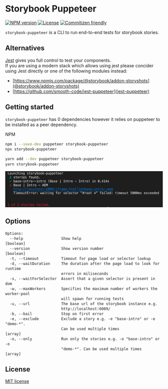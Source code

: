 # Storybook Puppeteer

[![NPM version][npm-image]][npm-url]
[![License][license-image]][license-url]
[![Commitizen friendly][commitizen-image]][commitizen-url]

`storybook-puppeteer` is a CLI to run end-to-end tests for storybook stories.  

## Alternatives

[Jest](https://github.com/facebook/jest) gives you full control to test your components.  
If you are using a modern stack which allows using jest please concider using Jest directly or one of the following modules instead:

- [https://www.npmjs.com/package/@storybook/addon-storyshots](@storybook/addon-storyshots)
- [https://github.com/smooth-code/jest-puppeteer](jest-puppeteer)

## Getting started

`storybook-puppeteer` has 0 dependencies however it relies on puppeteer to be installed as a peer dependency.

NPM 

```bash
npm i --save-dev puppeteer storybook-puppeteer
npx storybook-puppeteer
```

```bash
yarn add --dev puppeteer storybook-puppeteer
yarn storybook-puppeteer
```

![cli output demo](https://raw.githubusercontent.com/jantimon/storybook-puppeteer/master/storybook.png)


## Options

```
Options:
  --help                 Show help                                     [boolean]
  --version              Show version number                           [boolean]
  -t, --timeout          Timeout for page load or selector lookup
  -d, --waitDuration     The duration after the page load to look for runtime
                         errors in miliseconds
  -s, --waitForSelector  Assert that a given selector is present in dom
  -w, --maxWorkers       Specifies the maximum number of workers the worker-pool
                         will spawn for running tests
  -u, --url              The base url of the storybook instance e.g.
                         http://localhost:6009/
  -b, --bail             Stop on first error
  -e, --exclude          Exclude a story e.g. -e "base-intro" or -e "demo-*".
                         Can be used multiple times                      [array]
  -o, --only             Run only the stories e.g. -o "base-intro" or -o
                         "demo-*". Can be used multiple times            [array]
```

## License

[MIT license](http://opensource.org/licenses/MIT)

[npm-image]: https://badge.fury.io/js/storybook-puppeteer.svg
[npm-url]: https://npmjs.org/package/storybook-puppeteer
[license-image]: https://img.shields.io/badge/license-MIT-green.svg
[license-url]: http://opensource.org/licenses/MIT
[commitizen-image]: https://img.shields.io/badge/commitizen-friendly-brightgreen.svg
[commitizen-url]: http://commitizen.github.io/cz-cli/